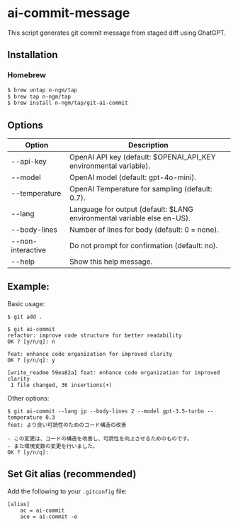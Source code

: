# ai-commit-message
This script generates git commit message from staged diff using GhatGPT.

## Installation

### Homebrew
```bash
$ brew untap n-ngm/tap
$ brew tap n-ngm/tap
$ brew install n-ngm/tap/git-ai-commit
```

## Options

| Option | Description |
| --- | --- |
| --api-key         | OpenAI API key (default: $OPENAI_API_KEY environmental variable). |
| --model           | OpenAI model (default: gpt-4o-mini). |
| --temperature     | OpenAI Temperature for sampling (default: 0.7). |
| --lang            | Language for output (default: \$LANG environmental variable else en-US). |
| --body-lines      | Number of lines for body (default: 0 = none). |
| --non-interactive | Do not prompt for confirmation (default: no). |
| --help            | Show this help message. |

## Example:

Basic usage:
```
$ git add .

$ git ai-commit
refactor: improve code structure for better readability
OK ? [y/n/q]: n

feat: enhance code organization for improved clarity
OK ? [y/n/q]: y

[write_readme 59ea82a] feat: enhance code organization for improved clarity
 1 file changed, 36 insertions(+)

```

Other options:
```
$ git ai-commit --lang jp --body-lines 2 --model gpt-3.5-turbo --temperature 0.3
feat: より良い可読性のためのコード構造の改善

- この変更は、コードの構造を改善し、可読性を向上させるためのものです。
- また環境変数の変更を行いました。
OK ? [y/n/q]:
````

## Set Git alias (recommended)

Add the following to your `.gitconfig` file:
```
[alias]
    ac = ai-commit
    ace = ai-commit -e
```

